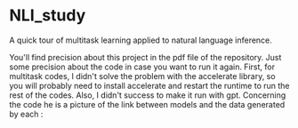 # NLI_study
A quick tour of multitask learning applied to natural language inference. 



You'll find precision about this project in the pdf file of the repository. Just some precision about the code in case you want to run it again. First, for multitask codes, I didn't solve the problem with the accelerate library, so you will probably need to install accelerate and restart the runtime to run the rest of the codes. Also, I didn't success to make it run with gpt. Concerning the code he is a picture of the link between models and the data generated by each :
